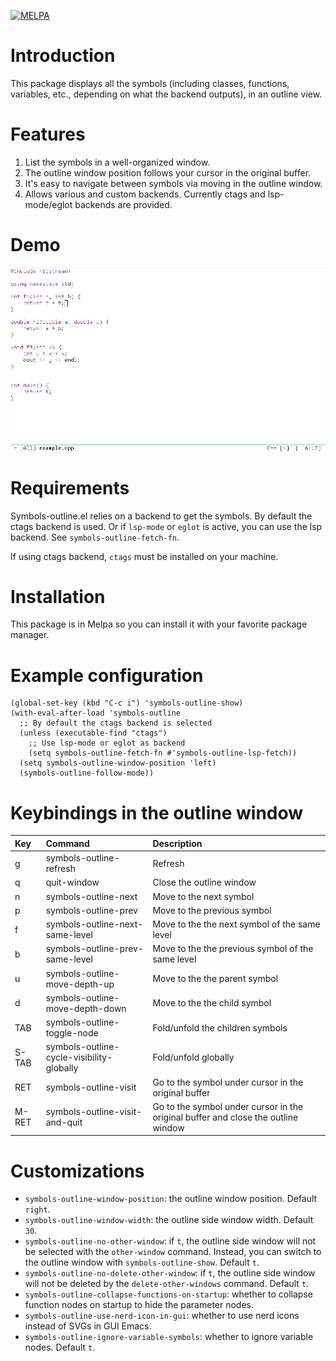 [![MELPA](https://melpa.org/packages/symbols-outline-badge.svg)](https://melpa.org/#/symbols-outline)
# Introduction

This package displays all the symbols (including classes, functions, variables, etc., depending on what the backend outputs), in an outline view.

# Features

1. List the symbols in a well-organized window.
2. The outline window position follows your cursor in the original buffer.
3. It's easy to navigate between symbols via moving in the outline window.
4. Allows various and custom backends. Currently ctags and lsp-mode/eglot backends are provided.

# Demo

<img src="./screen_record.gif">

# Requirements

Symbols-outline.el relies on a backend to get the symbols. By default the ctags backend is used. Or if `lsp-mode` or `eglot` is active, you can use the lsp backend. See `symbols-outline-fetch-fn`.

If using ctags backend, `ctags` must be installed on your machine.

# Installation

This package is in Melpa so you can install it with your favorite package manager.

# Example configuration

``` emacs-lisp
(global-set-key (kbd "C-c i") 'symbols-outline-show)
(with-eval-after-load 'symbols-outline
  ;; By default the ctags backend is selected
  (unless (executable-find "ctags")
    ;; Use lsp-mode or eglot as backend
    (setq symbols-outline-fetch-fn #'symbols-outline-lsp-fetch))
  (setq symbols-outline-window-position 'left)
  (symbols-outline-follow-mode))
```

# Keybindings in the outline window

| Key   | Command                                   | Description                                                                       |
|:------|:------------------------------------------|:----------------------------------------------------------------------------------|
| g     | symbols-outline-refresh                   | Refresh                                                                           |
| q     | quit-window                               | Close the outline window                                                          |
| n     | symbols-outline-next                      | Move to the next symbol                                                           |
| p     | symbols-outline-prev                      | Move to the previous symbol                                                       |
| f     | symbols-outline-next-same-level           | Move to the the next symbol of the same level                                     |
| b     | symbols-outline-prev-same-level           | Move to the the previous symbol of the same level                                 |
| u     | symbols-outline-move-depth-up             | Move to the the parent symbol                                                     |
| d     | symbols-outline-move-depth-down           | Move to the the child symbol                                                      |
| TAB   | symbols-outline-toggle-node               | Fold/unfold the children symbols                                                  |
| S-TAB | symbols-outline-cycle-visibility-globally | Fold/unfold globally                                                              |
| RET   | symbols-outline-visit                     | Go to the symbol under cursor in the original buffer                              |
| M-RET | symbols-outline-visit-and-quit            | Go to the symbol under cursor in the original buffer and close the outline window |

# Customizations

- `symbols-outline-window-position`: the outline window position. Default `right`.
- `symbols-outline-window-width`: the outline side window width. Default `30`.
- `symbols-outline-no-other-window`: if `t`, the outline side window will not be selected with the `other-window` command. Instead, you can switch to the outline window with `symbols-outline-show`. Default `t`.
- `symbols-outline-no-delete-other-window`: if `t`, the outline side window will not be deleted by the `delete-other-windows` command. Default `t`.
- `symbols-outline-collapse-functions-on-startup`: whether to collapse function nodes on startup to hide the parameter nodes.
- `symbols-outline-use-nerd-icon-in-gui`: whether to use nerd icons instead of SVGs in GUI Emacs.
- `symbols-outline-ignore-variable-symbols`: whether to ignore variable nodes. Default `t`.
